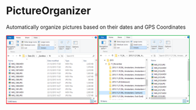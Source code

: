 # PictureOrganizer
Automatically organize pictures based on their dates and GPS Coordinates

![alt tag](./screenshot.png)
